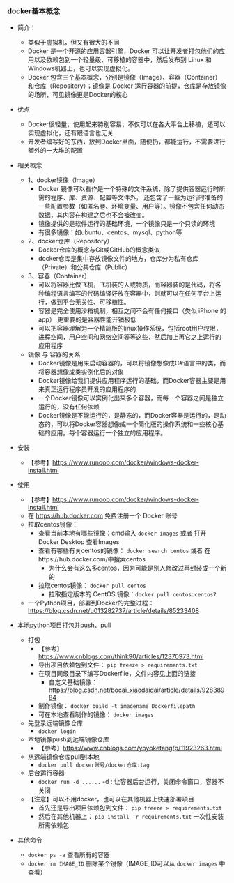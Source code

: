 ### docker基本概念
- 简介：
    - 类似于虚拟机，但又有很大的不同
    - Docker 是一个开源的应用容器引擎，Docker 可以让开发者打包他们的应用以及依赖包到一个轻量级、可移植的容器中，然后发布到 Linux 和 Windows机器上，也可以实现虚拟化。
    - Docker 包含三个基本概念，分别是镜像（Image）、容器（Container）和仓库（Repository）；镜像是 Docker 运行容器的前提，仓库是存放镜像的场所，可见镜像更是Docker的核心
- 优点
    - Docker很轻量，使用起来特别容易，不仅可以在各大平台上移植，还可以实现虚拟化，还有跟语言也无关
    - 开发者编写好的东西，放到Docker里面，随便扔，都能运行，不需要进行额外的一大堆的配置
- 相关概念
    - 1、docker镜像（Image）
        - Docker 镜像可以看作是一个特殊的文件系统，除了提供容器运行时所需的程序、库、资源、配置等文件外，
          还包含了一些为运行时准备的一些配置参数（如匿名卷、环境变量、用户等）。镜像不包含任何动态数据，其内容在构建之后也不会被改变。  
        - 镜像提供的是软件运行的基础环境，一个镜像只是一个只读的环境
        - 有很多镜像：如ubuntu、centos、mysql、python等
    - 2、docker仓库（Repository）
        - Docker仓库的概念与Git或GitHub的概念类似
        - docker仓库是集中存放镜像文件的地方，仓库分为私有仓库（Private）和公共仓库（Public）
    - 3、容器（Container）
        - 可以将容器比做飞机，飞机装的人或物质，而容器装的是代码，将各种编程语言编写的代码编译好放在容器中，则就可以在任何平台上运行，做到平台无关性、可移植性。
        - 容器是完全使用沙箱机制，相互之间不会有任何接口（类似 iPhone 的 app）,更重要的是容器性能开销极低
        - 可以把容器理解为一个精简版的linux操作系统，包括root用户权限，进程空间，用户空间和网络空间等等这些，然后加上再它之上运行的应用程序
    - 镜像 与 容器的关系
        - Docker镜像是用来启动容器的，可以将镜像想像成C#语言中的类，而将容器想像成类实例化后的对象
        - Docker镜像给我们提供应用程序运行的基础，而Docker容器主要是用来真正运行程序员开发的应用程序的
        - 一个Docker镜像可以实例化出来多个容器，而每一个容器之间是独立运行的，没有任何依赖
        - Docker镜像是不能运行的，是静态的，而Docker容器是运行的，是动态的，可以将Docker容器想像成一个简化版的操作系统和一些核心基础的应用。每个容器运行一个独立的应用程序。
- 安装
    - 【参考】https://www.runoob.com/docker/windows-docker-install.html
    
- 使用
    - 【参考】https://www.runoob.com/docker/windows-docker-install.html
    - 在 https://hub.docker.com 免费注册一个 Docker 账号
    - 拉取centos镜像： 
        - 查看当前本地有哪些镜像：cmd输入 `docker images`  或者 打开 Docker Desktop 查看Images
        - 查看有哪些有关centos的镜像： `docker search centos` 或者 在https://hub.docker.com/中搜索centos
            - 为什么会有这么多centos，因为可能是别人修改过再封装成一个新的
        - 拉取centos镜像： `docker pull centos`
            - 拉取指定版本的 CentOS 镜像：`docker pull centos:centos7`
    - 一个Python项目，部署到Docker的完整过程：https://blog.csdn.net/u013282737/article/details/85233408
- 本地python项目打包并push、pull
    - 打包
        - 【参考】https://www.cnblogs.com/think90/articles/12370973.html
        - 导出项目依赖包到文件： `pip freeze > requirements.txt`
        - 在项目同级目录下编写Dockerfile，文件内容见上面的链接
            - 自定义基础镜像：https://blog.csdn.net/bocai_xiaodaidai/article/details/92838984
        - 制作镜像： `docker build -t imagename Dockerfilepath`
        - 可在本地查看制作的镜像： `docker images`
    - 先登录远端镜像仓库
        - `docker login`
    - 本地镜像push到远端镜像仓库
        - 【参考】https://www.cnblogs.com/yoyoketang/p/11923263.html
    - 从远端镜像仓库pull到本地
        - `docker pull docker账号/docker仓库:tag`
    - 后台运行容器
        - `docker run -d ......`  -d : 让容器后台运行，关闭命令窗口，容器不关闭
    - 【注意】可以不用docker，也可以在其他机器上快速部署项目
        - 首先还是导出项目依赖包到文件： `pip freeze > requirements.txt`
        - 然后在其他机器上： `pip install -r requirements.txt` 一次性安装所需依赖包
- 其他命令
    - `docker ps -a`    查看所有的容器
    - `docker rm IMAGE_ID`  删除某个镜像（IMAGE_ID可以从 `docker images` 中查看）
    